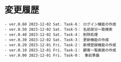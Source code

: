 # 変更履歴

	- ver.0.60 2023-12-02 Sat. Task-6： ログイン機能の作成
	- ver.0.50 2023-12-02 Sat. Task-5： 名前部分一致検索
	- ver.0.40 2023-12-02 Sat. Task-4： 削除処理
	- ver.0.30 2023-12-02 Sat. Task-3： 更新機能の作成
	- ver.0.20 2023-12-01 Fri. Task-2： 新規登録機能の作成
	- ver.0.10 2023-12-01 Fri. Task-1： 顧客一覧画面の作成
	- ver.0.00 2023-12-01 Fri. Task-0：　事前準備
